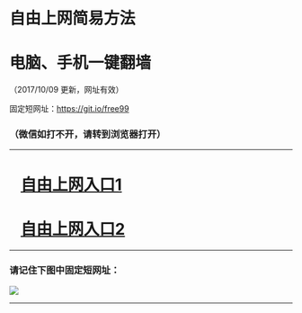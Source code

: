 ﻿# 自由上网简易方法

# 电脑、手机一键翻墙

（2017/10/09 更新，网址有效）

固定短网址：https://git.io/free99

### （微信如打不开，请转到浏览器打开）


***





# &nbsp;&nbsp; <a href="http://ft1442617081.fwq-tz-1001.info/fwqtz01.html?t=10090014586 " target="_blank">自由上网入口1</a>
# &nbsp;&nbsp; <a href="http://ft811319956.fwq-tz-1002.info/fwqtz02.html?t=100900132483 " target="_blank">自由上网入口2</a>
***

### 请记住下图中固定短网址：

<img src="https://s3-us-west-2.amazonaws.com/fwq-1001/yjfq-20170905okok.png" /> 


***

